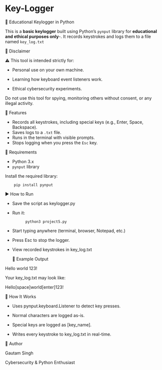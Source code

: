 # Key-Logger

🔐 Educational Keylogger in Python

This is a **basic keylogger** built using Python’s `pynput` library for **educational and ethical purposes only**-. It records keystrokes and logs them to a file named `key_log.txt`

📌 Disclaimer

⚠️ This tool is intended strictly for:

- Personal use on your own machine.

- Learning how keyboard event listeners work.

- Ethical cybersecurity experiments.


Do not use this tool for spying, monitoring others without consent, or any illegal activity.

🧠 Features

- Records all keystrokes, including special keys (e.g., Enter, Space, Backspace).
- Saves logs to a `.txt` file.
- Runs in the terminal with visible prompts.
- Stops logging when you press the `Esc` key.

🔧 Requirements

- Python 3.x
- `pynput` library

Install the required library:

        pip install pynput

▶️ How to Run

- Save the script as keylogger.py

- Run it:

            python3 project5.py

- Start typing anywhere (terminal, browser, Notepad, etc.)

- Press Esc to stop the logger.

- View recorded keystrokes in key_log.txt

  📝 Example Output

Hello world
123!

Your key_log.txt may look like:

Hello[space]world[enter]123!

🔄 How It Works

- Uses pynput.keyboard.Listener to detect key presses.

- Normal characters are logged as-is.

- Special keys are logged as [key_name].

- Writes every keystroke to key_log.txt in real-time.

👤 Author

Gautam Singh

Cybersecurity & Python Enthusiast














